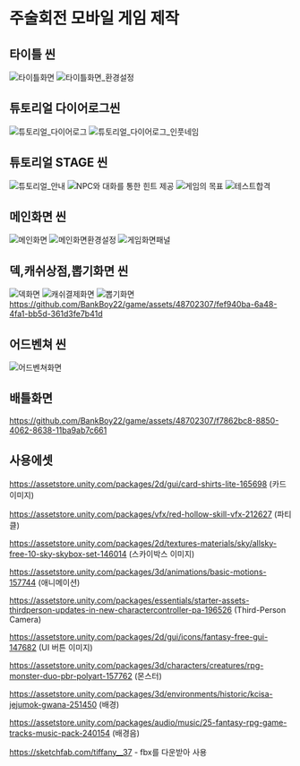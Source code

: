 # 주술회전 모바일 게임 제작
## 타이틀 씬
![타이틀화면](https://github.com/BankBoy22/game/assets/48702307/4a5c4ccd-94ef-49ea-b80b-c2a01674c228)
![타이틀화면_환경설정](https://github.com/BankBoy22/game/assets/48702307/2153a4e0-fc4e-4309-a573-f2dea8685928)
## 튜토리얼 다이어로그씬
![튜토리얼_다이어로그](https://github.com/BankBoy22/game/assets/48702307/64b4c23a-6e7e-4409-81d5-c315ba05708c)
![튜토리얼_다이어로그_인풋네임](https://github.com/BankBoy22/game/assets/48702307/d765ea32-8364-46d9-9f7d-08b68d59876f)
## 튜토리얼 STAGE 씬
![튜토리얼_안내](https://github.com/BankBoy22/game/assets/48702307/04b61120-e970-4a68-a56c-cf627d16d80d)
![NPC와 대화를 통한 힌트 제공](https://github.com/BankBoy22/game/assets/48702307/1f705867-75bc-4d22-84f3-c36832d5e5e0)
![게임의 목표](https://github.com/BankBoy22/game/assets/48702307/10e7df77-3f4b-4b7f-bb1e-ac86f74eb947)
![테스트합격](https://github.com/BankBoy22/game/assets/48702307/f20ba4c2-7caf-4754-9eee-36bac9aa3d19)
## 메인화면 씬
![메인화면](https://github.com/BankBoy22/game/assets/48702307/f634140a-91e6-4c9b-93be-dcdaa2c482c2)
![메인화면환경설정](https://github.com/BankBoy22/game/assets/48702307/3b79a6b9-4eaf-4ff2-a765-b3015648382c)
![게임화면패널](https://github.com/BankBoy22/game/assets/48702307/e1fbcdd8-1720-45ba-a311-4cfdbf8f58ba)
## 덱,캐쉬상점,뽑기화면 씬
![덱화면](https://github.com/BankBoy22/game/assets/48702307/ccd6ca2b-0f25-4aae-8fec-b42954859ff9)
![캐쉬결제화면](https://github.com/BankBoy22/game/assets/48702307/478f51b2-a234-4cce-b6e3-fba8d25e85fb)
![뽑기화면](https://github.com/BankBoy22/game/assets/48702307/dbd3096d-6e42-44b6-9129-32cef96a2c8d)
https://github.com/BankBoy22/game/assets/48702307/fef940ba-6a48-4fa1-bb5d-361d3fe7b41d
## 어드벤쳐 씬
![어드벤쳐화면](https://github.com/BankBoy22/game/assets/48702307/3770a969-4300-4dfa-bb9a-73175c188a1e)
## 배틀화면 
https://github.com/BankBoy22/game/assets/48702307/f7862bc8-8850-4062-8638-11ba9ab7c661
## 사용에셋
https://assetstore.unity.com/packages/2d/gui/card-shirts-lite-165698 (카드 이미지)​<br>

https://assetstore.unity.com/packages/vfx/red-hollow-skill-vfx-212627 (파티클)​​<br>

https://assetstore.unity.com/packages/2d/textures-materials/sky/allsky-free-10-sky-skybox-set-146014 (스카이박스 이미지)​​<br>

https://assetstore.unity.com/packages/3d/animations/basic-motions-157744 (애니메이션)​​<br>

https://assetstore.unity.com/packages/essentials/starter-assets-thirdperson-updates-in-new-charactercontroller-pa-196526 (Third-Person Camera)​​<br>

https://assetstore.unity.com/packages/2d/gui/icons/fantasy-free-gui-147682 (UI 버튼 이미지)​​<br>

https://assetstore.unity.com/packages/3d/characters/creatures/rpg-monster-duo-pbr-polyart-157762 (몬스터)​​<br>

https://assetstore.unity.com/packages/3d/environments/historic/kcisa-jejumok-gwana-251450 (배경)​​<br>

https://assetstore.unity.com/packages/audio/music/25-fantasy-rpg-game-tracks-music-pack-240154 (배경음)​<br>

https://sketchfab.com/tiffany__37 - fbx를 다운받아 사용
